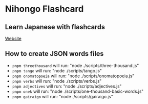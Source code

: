 # Nihongo Flashcard

## Learn Japanese with flashcards

[Website](https://nihongo-flashcard.codewithshin.com/)

## How to create JSON words files

- `pnpm threethousand` will run: "node ./scripts/three-thousand.js"
- `pnpm	tango` will run: "node ./scripts/tango.js"
- `pnpm onomatopoeia` will run: "node ./scripts/onomatopoeia.js"
- `pnpm	verbs` will run: "node ./scripts/verbs.js"
- `pnpm	adjectives` will run: "node ./scripts/adjectives.js"
- `pnpm	onek` will run: "node ./scripts/one-thousand-basic-words.js"
- `pnpm	gairaigo` will run: "node ./scripts/gairaigo.js"
